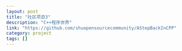 ```yaml
---
layout: post
title: "社区项目3"
description: "C++程序世界"
link: "https://github.com/shuopensourcecommunity/AStepBackInCPP"
category: project
tags: []
---
```

